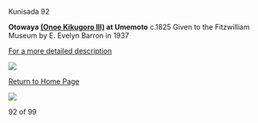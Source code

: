 Kunisada 92

**Otowaya [(Onoe Kikugoro III)](..//exhibition/group-16-part-3) at Umemoto**
c.1825
Given to the Fitzwilliam Museum by E. Evelyn Barron in 1937

[For a more detailed description](../text496.htm)


[![](../backgrounds/back/backward.gif)](kunp491.htm)

[Return to Home Page](../texthomepage.htm)


[![](../backgrounds/back/forward.gif)](kunp494.htm)

92 of 99
